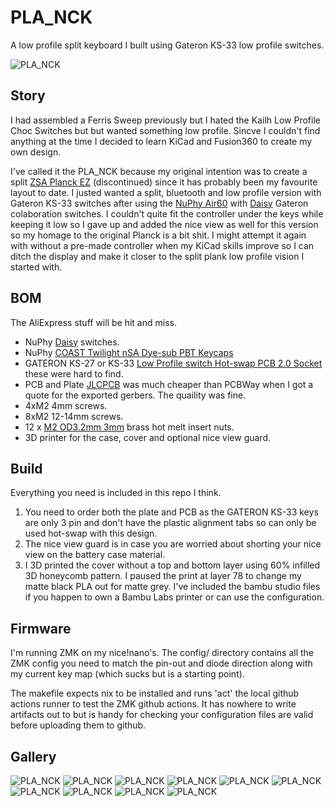 # PLA_NCK

A low profile split keyboard I built using Gateron KS-33 low profile switches.

![PLA_NCK](./images/PXL_20230813_212713442.jpg)

## Story

I had assembled a Ferris Sweep previously but I hated the Kailh Low Profile Choc Switches but but wanted something low profile.
Sincve I couldn't find anything at the time I decided to learn KiCad and Fusion360 to create my own design.

I've called it the PLA_NCK because my original intention was to create a split [ZSA Planck EZ](https://blog.zsa.io/2307-goodbye-planck-ez/) (discontinued) since it has probably been my favourite layout to date. I justed wanted a split, bluetooth and low profile version with Gateron KS-33 switches after using the [NuPhy Air60](https://nuphy.com/collections/keyboards/products/air60) with [Daisy](https://nuphy.com/collections/switches/products/nuphy-daisy-l48-switches) Gateron colaboration switches.
I couldn't quite fit the controller under the keys while keeping it low so I gave up and added the nice view as well for this version so my homage to the original Planck is a bit shit. 
I might attempt it again with without a pre-made controller when my KiCad skills improve so I can ditch the display and make it closer to the split plank low profile vision I started with.

## BOM

The AliExpress stuff will be hit and miss.

* NuPhy [Daisy](https://nuphy.com/collections/switches/products/nuphy-daisy-l48-switches) switches.
* NuPhy [COAST Twilight nSA Dye-sub PBT Keycaps](https://nuphy.com/collections/keycaps/products/twilight-nsa-dye-sub-pbt-keycaps)
* GATERON KS-27 or KS-33 [Low Profile switch Hot-swap PCB 2.0 Socket](https://www.aliexpress.com/item/1005004128409069.html) these were hard to find.
* PCB and Plate [JLCPCB](https://jlcpcb.com) was much cheaper than PCBWay when I got a quote for the exported gerbers. The quaility was fine.
* 4xM2 4mm screws.
* 8xM2 12-14mm screws.
* 12 x [M2 OD3.2mm 3mm](https://www.aliexpress.com/item/1005003582355741.html) brass hot melt insert nuts.
* 3D printer for the case, cover and optional nice view guard.

## Build

Everything you need is included in this repo I think.

1. You need to order both the plate and PCB as the GATERON KS-33 keys are only 3 pin and don't have the plastic alignment tabs so can only be used hot-swap with this design.
2. The nice view guard is in case you are worried about shorting your nice view on the battery case material.
3. I 3D printed the cover without a top and bottom layer using 60% infilled 3D honeycomb pattern. I paused the print at layer 78 to change my matte black PLA out for matte grey. I've included the bambu studio files if you happen to own a Bambu Labs printer or can use the configuration.

## Firmware

I'm running ZMK on my nice!nano's. The config/ directory contains all the ZMK config you need to match the pin-out and diode direction along with my current key map (which sucks but is a starting point).

The makefile expects nix to be installed and runs 'act' the local github actions runner to test the ZMK github actions. It has nowhere to write artifacts out to but is handy for checking your configuration files are valid before uploading them to github.

## Gallery

![PLA_NCK](./images/PXL_20230813_212743325.jpg)
![PLA_NCK](./images/PXL_20230813_202807724.jpg)
![PLA_NCK](./images/PXL_20230813_200646177.jpg)
![PLA_NCK](./images/PXL_20230812_005202932.jpg)
![PLA_NCK](./images/PXL_20230812_002149119.jpg)
![PLA_NCK](./images/PXL_20230809_162130410.jpg)
![PLA_NCK](./images/PXL_20230809_152234139.jpg)
![PLA_NCK](./images/PXL_20230809_151410070.jpg)
![PLA_NCK](./images/PXL_20230809_130607810.jpg)
![PLA_NCK](./images/PXL_20230710_001137326.jpg)
